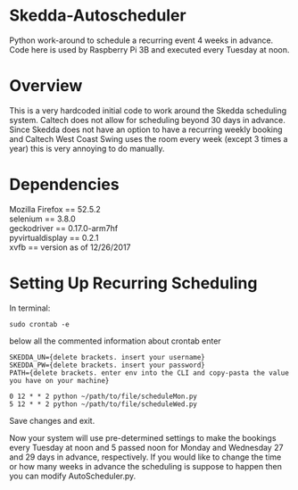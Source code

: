 # Skedda-Autoscheduler
Python work-around to schedule a recurring event 4 weeks in advance. Code here is used by Raspberry Pi 3B and executed every Tuesday at noon.

# Overview
This is a very hardcoded initial code to work around the Skedda scheduling system. Caltech does not allow for scheduling beyond 30 days in advance. Since Skedda does not have an option to have a recurring weekly booking and Caltech West Coast Swing uses the room every week (except 3 times a year) this is very annoying to do manually.  

# Dependencies
Mozilla Firefox == 52.5.2  
selenium == 3.8.0  
geckodriver == 0.17.0-arm7hf  
pyvirtualdisplay == 0.2.1  
xvfb == version as of 12/26/2017  


# Setting Up Recurring Scheduling

In terminal:

```
sudo crontab -e
```

below all the commented information about crontab enter

```
SKEDDA_UN={delete brackets. insert your username}
SKEDDA_PW={delete brackets. insert your password}
PATH={delete brackets. enter env into the CLI and copy-pasta the value you have on your machine}

0 12 * * 2 python ~/path/to/file/scheduleMon.py
5 12 * * 2 python ~/path/to/file/scheduleWed.py
```

Save changes and exit.

Now your system will use pre-determined settings to make the bookings every Tuesday at noon and 5 passed noon for Monday and Wednesday 27  and 29 days in advance, respectively. If you would like to change the time or how many weeks in advance the scheduling is suppose to happen then you can modify  AutoScheduler.py.
